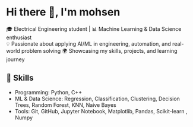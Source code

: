 # Hi there 👋, I'm mohsen

🎓 Electrical Engineering student | 📊 Machine Learning & Data Science enthusiast  
💡 Passionate about applying AI/ML in engineering, automation, and real-world problem solving
🌍 Showcasing my skills, projects, and learning journey
## 🔧 Skills
- Programming: Python, C++ 
- ML & Data Science: Regression, Classification, Clustering, Decision Trees, Random Forest, KNN, Naive Bayes  
- Tools: Git, GitHub, Jupyter Notebook, Matplotlib, Pandas, Scikit-learn , Numpy 

